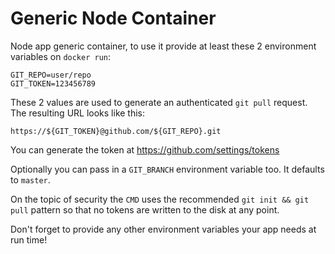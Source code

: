 # Generic Node Container

Node app generic container, to use it provide at least these 2 environment
variables on `docker run`:

```
GIT_REPO=user/repo
GIT_TOKEN=123456789
```

These 2 values are used to generate an authenticated `git pull` request. The
resulting URL looks like this:

```
https://${GIT_TOKEN}@github.com/${GIT_REPO}.git
```

You can generate the token at https://github.com/settings/tokens

Optionally you can pass in a `GIT_BRANCH` environment variable too. It defaults
to `master`.

On the topic of security the `CMD` uses the recommended `git init && git pull`
pattern so that no tokens are written to the disk at any point.

Don't forget to provide any other environment variables your app needs at run
time!
